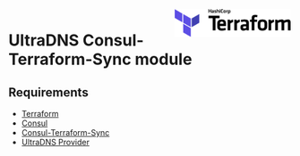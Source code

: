 <a href="https://terraform.io">
    <img src=".github/terraform_logo.svg" alt="Terraform logo" title="Terraform" align="right" height="50" />
</a>

# UltraDNS Consul-Terraform-Sync module

## Requirements

- [Terraform](https://www.terraform.io/downloads.html)
- [Consul](https://www.consul.io/docs/install)
- [Consul-Terraform-Sync](https://www.consul.io/docs/nia/installation/install)
- [UltraDNS Provider](https://registry.terraform.io/providers/ultradns/ultradns/latest/docs)